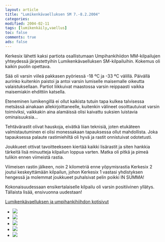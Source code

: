 ```yaml
--- 
layout: article 
title: "Lumikenkävaelluksen SM 7.-8.2.2004" 
categories: 
modified: 2004-02-11 
tags: [lumikenkäily,vaellus]
toc: false 
comments: true 
ads: false 
--- 
```


Kerkesix lähetti kaksi partiota osallistumaan Umpihankihiidon
MM-kilpailujen yhteydessä järjestettyihin Lumikenkävaelluksen
SM-kilpailuihin. Kokemus oli kaikin puolin opettava.

Sää oli varsin viileä pakkasen pyöriessä -18 ºC ja -33 ºC välillä.
Päivällä aurinko kuitenkin paistoi ja antoi varsin lumiselle maisemalle
oikeutta valaistuksellaan. Partiot liikkuivat maastossa varsin
reippaasti vaikka maisemiakin ehdittiin katsella.

Eteneminen lumikengillä ei ollut kaikista tutuin tapa kulkea talvisessa
metsässä ainakaan allekirjoittaneelle, kuitenkin välineet osoittautuivat
varsin toimiviksi, vaikkakin aina alamäissä olisi kaivattu suksien
luistavia ominaisuuksia...

Tehtävärastit olivat hauskoja, eivätkä liian teknisiä, joten etukäteen
valmistautuminen ei olisi monessakaan tapauksessa ollut mahdollista.
Joka tapauksessa palaute rastimiehiltä oli hyvä ja rastit onnistuivat
odotetusti.

Joukkueet ottivat tavoitteekseen kiertää kaikki lisärastit ja siten
hankkia tärkeitä lisä minuutteja kilpailun loppua varten. Matka oli
pitkä ja pimeä tulikin ennen viimeistä rastia.

Viimeisen rastin jälkeen, noin 2 kilometriä enne yöpymisrastia Kerkesix
2 joutui keskeyttämään kilpailun, johon Kerkesix 1 vastasi yhdistyksen
hengessä ja molemmat joukkueet puhalsivat pelin poikki IN SUMMA!

Kokonaisuudessaan ensikertalaiselle kilpailu oli varsin positiivinen
yllätys. Tällaista lisää, ensivuonna uudestaan!

[Lumikenkävaelluksen ja umpihankihiihdon
kotisivut](http://www.umpihankihiihto.pudasjarvi.fi/)

<div class="image-gallery">

-   [![](/Media/Default/ImageGalleries/lumikenkavaellus-sm-2004/Thumbnails/Lumik-SM04_011b.jpg)](/Media/Default/ImageGalleries/lumikenkavaellus-sm-2004/Lumik-SM04_011b.jpg)
-   [![](/Media/Default/ImageGalleries/lumikenkavaellus-sm-2004/Thumbnails/Lumik-SM04_017b.jpg)](/Media/Default/ImageGalleries/lumikenkavaellus-sm-2004/Lumik-SM04_017b.jpg)
-   [![](/Media/Default/ImageGalleries/lumikenkavaellus-sm-2004/Thumbnails/Lumik-SM04_048b.jpg)](/Media/Default/ImageGalleries/lumikenkavaellus-sm-2004/Lumik-SM04_048b.jpg)
-   [![](/Media/Default/ImageGalleries/lumikenkavaellus-sm-2004/Thumbnails/Lumik-SM04_053b.jpg)](/Media/Default/ImageGalleries/lumikenkavaellus-sm-2004/Lumik-SM04_053b.jpg)
-   [![](/Media/Default/ImageGalleries/lumikenkavaellus-sm-2004/Thumbnails/Lumik-SM04_057b.jpg)](/Media/Default/ImageGalleries/lumikenkavaellus-sm-2004/Lumik-SM04_057b.jpg)

</div>

